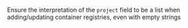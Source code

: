 Ensure the interpretation of the `project` field to be a list when adding/updating container registries, even with empty strings
